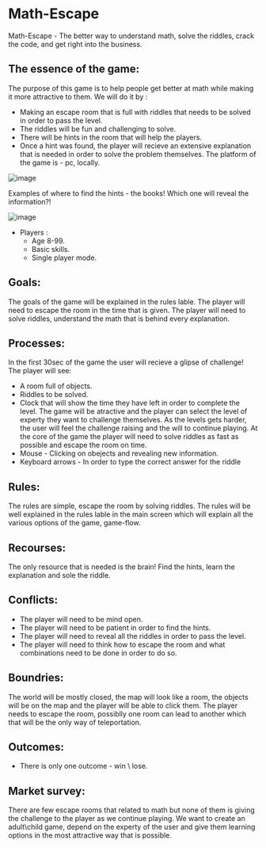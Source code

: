 #  **Math-Escape**
Math-Escape - The better way to understand math, solve the riddles, crack the code, and get right into the business.
## The essence of the game:
The purpose of this game is to help people get better at math while making it more attractive to them.
We will do it by :
- Making an escape room that is full with riddles that needs to be solved in order to pass the level.
- The riddles will be fun and challenging to solve.
- There will be hints in the room that will help the players.
- Once a hint was found, the player will recieve an extensive explanation that is needed in order to solve the problem themselves.
The platform of the game is - pc, locally.

![image](https://user-images.githubusercontent.com/57447482/138672068-d3557cd1-0fa2-4e30-9e42-90121e657e39.png)

Examples of where to find the hints - the books!
Which one will reveal the information?!

![image](https://user-images.githubusercontent.com/57447482/138672179-bb38a568-36f1-4ce8-9535-a3e95da3d6df.png)


- Players : 
  - Age 8-99.
  - Basic skills.
  - Single player mode.
 
 ## Goals:
 The goals of the game will be explained in the rules lable. 
 The player will need to escape the room in the time that is given.
 The player will need to solve riddles, understand the math that is behind every explanation.
 
 
## Processes:
In the first 30sec of the game the user will recieve a glipse of challenge!
The player will see:
  - A room full of objects.
  - Riddles to be solved.
  - Clock that will show the time they have left in order to complete the level.
The game will be atractive and the player can select the level of experty they want to challenge themselves.
As the levels gets harder, the user will feel the challenge raising and the will to continue playing.
At the core of the game the player will need to solve riddles as fast as possible and escape the room on time.
- Mouse - Clicking on obejects and revealing new information.
- Keyboard arrows - In order to type the correct answer for the riddle

## Rules:
The rules are simple, escape the room by solving riddles.
The rules will be well explained in the rules lable in the main screen which will explain all the various options of the game, game-flow.

## Recourses:
The only resource that is needed is the brain!
Find the hints, learn the explanation and sole the riddle.

## Conflicts:
- The player will need to be mind open.
- The player will need to be patient in order to find the hints.
- The player will need to reveal all the riddles in order to pass the level.
- The player will need to think how to escape the room and what combinations need to be done in order to do so.

## Boundries:
The world will be mostly closed, the map will look like a room, the objects will be on the map and the player will be able to click them.
The player needs to escape the room, possiblly one room can lead to another which that will be the only way of teleportation.

## Outcomes:
- There is only one outcome - win \ lose.

## Market survey:
There are few escape rooms that related to math but none of them is giving the challenge to the player as we continue playing.
We want to create an adult\child game, depend on the experty of the user and give them learning options in the most attractive way that is possible.
